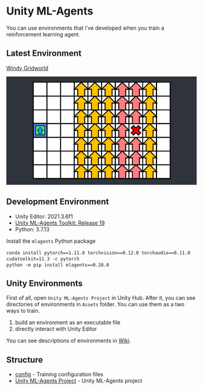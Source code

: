 # Unity ML-Agents

You can use environments that i've developed when you train a reinforcement learning agent.

## Latest Environment

[Windy Gridworld](https://github.com/DevSlem/unity-ml-agents/wiki/Windy-Gridworld)

![](/Images/windygridworld.webp)

## Development Environment

* Unity Editor: 2021.3.6f1
* [Unity ML-Agents Toolkit: Release 19](https://github.com/Unity-Technologies/ml-agents/tree/release_19)
* Python: 3.7.13

Install the `mlagents` Python package

```
conda install pytorch==1.11.0 torchvision==0.12.0 torchaudio==0.11.0 cudatoolkit=11.3 -c pytorch
python -m pip install mlagents==0.28.0
```

## Unity Environments

First of all, open `Unity ML-Agents Project` in Unity Hub. After it, you can see directories of environments in `Assets` folder. You can use them as a two ways to train.

1. build an environment as an executable file
2. directly interact with Unity Editor

You can see descriptions of environments in [Wiki](https://github.com/DevSlem/unity-ml-agents/wiki).

## Structure

* [config](/config/) - Training configuration files
* [Unity ML-Agents Project](/Unity%20ML-Agents%20Project/) - Unity ML-Agents project
